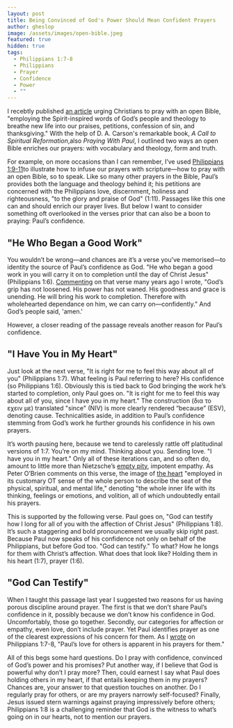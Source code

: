 ```yaml
---
layout: post
title: Being Convinced of God's Power Should Mean Confident Prayers
author: gheslop
image: /assets/images/open-bible.jpeg
featured: true
hidden: true
tags:
  - Philippians 1:7-8
  - Philippians
  - Prayer
  - Confidence
  - Power
  - ""
---
```

I recebtly published [an article](https://africa.thegospelcoalition.org/article/pray-with-an-open-bible/) urging Christians to pray with an open Bible, "employing the Spirit-inspired words of God’s people and theology to breathe new life into our praises, petitions, confession of sin, and thanksgiving." With the help of D. A. Carson's remarkable book, *A Call to Spiritual Reformation*,also *Praying With Paul*, I outlined two ways an open Bible enriches our prayers: with vocabulary and theology, form and truth.

For example, on more occasions than I can remember, I’ve used [Philippians 1:9-11](https://rekindle.co.za/content/2020-06-09-philippians-1-9-11-devotional)to illustrate how to infuse our prayers with scripture—how to pray with an open Bible, so to speak. Like so many other prayers in the Bible, Paul’s provides both the language and theology behind it; his petitions are concerned with the Philippians love, discernment, holiness and righteousness, "to the glory and praise of God" (1:11). Passages like this one can and should enrich our prayer lives. But below I want to consider something oft overlooked in the verses prior that can also be a boon to praying: Paul’s confidence.

## "He Who Began a Good Work"

You wouldn’t be wrong—and chances are it’s a verse you’ve memorised—to identity the source of Paul’s confidence as God. "He who began a good work in you will carry it on to completion until the day of Christ Jesus" (Philippians 1:6). [Commenting](https://rekindle.co.za/content/2020-05-26-philippians-1-3-6-devotional) on that verse many years ago I wrote, "God’s grip has not loosened. His power has not waned. His goodness and grace is unending. He will bring his work to completion. Therefore with wholehearted dependance on him, we can carry on—confidently." And God’s people said, 'amen.'

However, a closer reading of the passage reveals another reason for Paul’s confidence.

## "I Have You in My Heart"

Just look at the next verse, "It is right for me to feel this way about all of you" (Philippians 1:7). What feeling is Paul referring to here? His confidence (so Philippians 1:6). Obviously this is tied back to God bringing the work he’s started to completion, only Paul goes on. "It is right for me to feel this way about all of you, since I have you in my heart." The construction (δια το εχειν με) translated "since" (NIV) is more clearly rendered “because” (ESV), denoting cause. Technicalities aside, in addition to Paul’s confidence stemming from God’s work he further grounds his confidence in his own prayers.

It’s worth pausing here, because we tend to carelessly rattle off platitudinal versions of 1:7. You’re on my mind. Thinking about you. Sending love. "I have you in my heart." Only all of these iterations can, and so often do, amount to little more than Nietzsche’s [empty pity](https://rekindle.co.za/content/2024-11-15-empathy), impotent empathy. As Peter O’Brien comments on this verse, the image of [the heart](https://rekindle.co.za/content/2021-10-05-the-heart-is-deceitful-but-that-doesn-t-mean-feelings-are) "employed in its customary OT sense of the whole person to describe the seat of the physical, spiritual, and mental life," denoting "the whole inner life with its thinking, feelings or emotions, and volition, all of which undoubtedly entail his prayers.

This is supported by the following verse. Paul goes on, "God can testify how I long for all of you with the affection of Christ Jesus" (Philippians 1:8). It’s such a staggering and bold pronouncement we usually skip right past. Because Paul now speaks of his confidence not only on behalf of the Philippians, but before God too. "God can testify." To what? How he longs for them with Christ’s affection. What does that look like? Holding them in his heart (1:7), prayer (1:6).

## "God Can Testify"

When I taught this passage last year I suggested two reasons for us having porous discipline around prayer. The first is that we don’t share Paul’s confidence in it, possibly because we don’t know his confidence in God. Uncomfortably, those go together. Secondly, our categories for affection or empathy, even love, don’t include prayer. Yet Paul identifies prayer as one of the clearest expressions of his concern for them. As I [wrote](https://rekindle.co.za/content/2020-06-02-philippians-1-7-8-devotional) on Philippians 1:7-8, "Paul’s love for others is apparent in his prayers for them."

All of this begs some hard questions. Do I pray with confidence, convinced of God’s power and his promises? Put another way, if I believe that God is powerful why don’t I pray more? Then, could earnest I say what Paul does holding others in my heart, if that entails keeping them in my prayers? Chances are, your answer to that question touches on another. Do I regularly pray for others, or are my prayers narrowly self-focused? Finally, Jesus issued stern warnings against praying impressively before others; Philippians 1:8 is a challenging reminder that God is the witness to what’s going on in our hearts, not to mention our prayers.